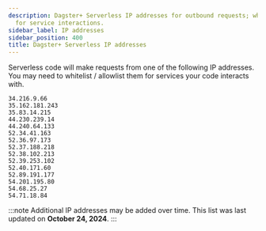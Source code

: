 ```yaml
---
description: Dagster+ Serverless IP addresses for outbound requests; whitelist these
  for service interactions. 
sidebar_label: IP addresses
sidebar_position: 400
title: Dagster+ Serverless IP addresses
---
```

Serverless code will make requests from one of the following IP addresses. You may need to whitelist / allowlist them for services your code interacts with.

```plain
34.216.9.66
35.162.181.243
35.83.14.215
44.230.239.14
44.240.64.133
52.34.41.163
52.36.97.173
52.37.188.218
52.38.102.213
52.39.253.102
52.40.171.60
52.89.191.177
54.201.195.80
54.68.25.27
54.71.18.84
```

:::note
Additional IP addresses may be added over time. This list was last updated on **October 24, 2024**.
:::
